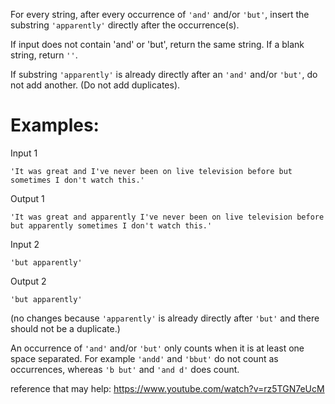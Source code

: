 For every string, after every occurrence of `'and'` and/or `'but'`, insert the substring `'apparently'` directly after the occurrence(s).

If input does not contain 'and' or 'but', return the same string. If a blank string, return `''`.

If substring `'apparently'` is already directly after an `'and'` and/or `'but'`, do not add another. (Do not add duplicates).


# Examples:

Input 1 

    'It was great and I've never been on live television before but sometimes I don't watch this.'

Output 1

    'It was great and apparently I've never been on live television before but apparently sometimes I don't watch this.'

Input 2

    'but apparently'

Output 2

    'but apparently' 
(no changes because `'apparently'` is already directly after `'but'` and there should not be a duplicate.)

An occurrence of `'and'` and/or `'but'` only counts when it is at least one space separated. For example `'andd'` and `'bbut'` do not count as occurrences, whereas `'b but'` and `'and d'` does count.

reference that may help:
https://www.youtube.com/watch?v=rz5TGN7eUcM

